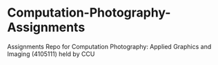 # Computation-Photography-Assignments
Assignments Repo for Computation Photography: Applied Graphics and Imaging (4105111) held by CCU
